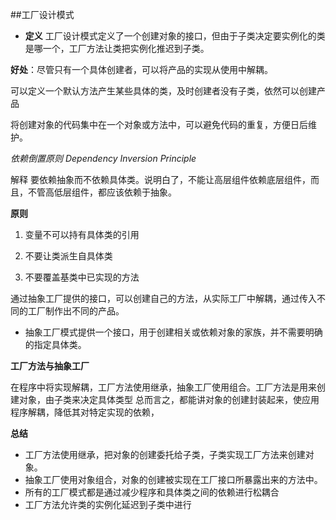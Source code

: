 ##工厂设计模式

- **定义** 工厂设计模式定义了一个创建对象的接口，但由于子类决定要实例化的类是哪一个，工厂方法让类把实例化推迟到子类。

**好处**：尽管只有一个具体创建者，可以将产品的实现从使用中解耦。

可以定义一个默认方法产生某些具体的类，及时创建者没有子类，依然可以创建产品

将创建对象的代码集中在一个对象或方法中，可以避免代码的重复，方便日后维护。

*依赖倒置原则 Dependency Inversion Principle*

解释 要依赖抽象而不依赖具体类。说明白了，不能让高层组件依赖底层组件，而且，不管高低层组件，都应该依赖于抽象。

**原则**

1. 变量不可以持有具体类的引用
 
1. 不要让类派生自具体类

1. 不要覆盖基类中已实现的方法


通过抽象工厂提供的接口，可以创建自己的方法，从实际工厂中解耦，通过传入不同的工厂制作出不同的产品。


- 抽象工厂模式提供一个接口，用于创建相关或依赖对象的家族，并不需要明确的指定具体类。

**工厂方法与抽象工厂**

在程序中将实现解耦，工厂方法使用继承，抽象工厂使用组合。工厂方法是用来创建对象，由子类来决定具体类型
总而言之，都能讲对象的创建封装起来，使应用程序解耦，降低其对特定实现的依赖，


**总结**

- 工厂方法使用继承，把对象的创建委托给子类，子类实现工厂方法来创建对象。 
- 抽象工厂使用对象组合，对象的创建被实现在工厂接口所暴露出来的方法中。
- 所有的工厂模式都是通过减少程序和具体类之间的依赖进行松耦合
- 工厂方法允许类的实例化延迟到子类中进行

